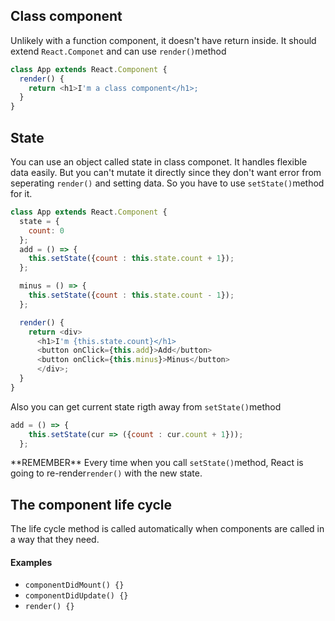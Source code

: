 ## Class component

Unlikely with a function component, it doesn't have return inside. It should extend `React.Componet` and can use `render()`method
```js
class App extends React.Component {
  render() {
    return <h1>I'm a class component</h1>;
  }
}
```

## State

You can use an object called state in class componet. It handles flexible data easily. But you can't mutate it directly since 
they don't want error from seperating `render()` and setting data. So you have to use `setState()`method for it.
```js
class App extends React.Component {
  state = {
    count: 0
  };
  add = () => {
    this.setState({count : this.state.count + 1});
  };

  minus = () => {
    this.setState({count : this.state.count - 1});
  };

  render() {
    return <div>
      <h1>I'm {this.state.count}</h1>
      <button onClick={this.add}>Add</button>
      <button onClick={this.minus}>Minus</button>
      </div>;
  }
}
```
Also you can get current state rigth away from `setState()`method 
```js
add = () => {
    this.setState(cur => ({count : cur.count + 1}));
  };
```
\*\*REMEMBER\*\* Every time when you call `setState()`method, React is going to re-render`render()` with the new state. 

## The component life cycle 
The life cycle method is called automatically when components are called in a way that they need.
#### Examples
* `componentDidMount() {}`
* `componentDidUpdate() {}`
* `render() {}`
